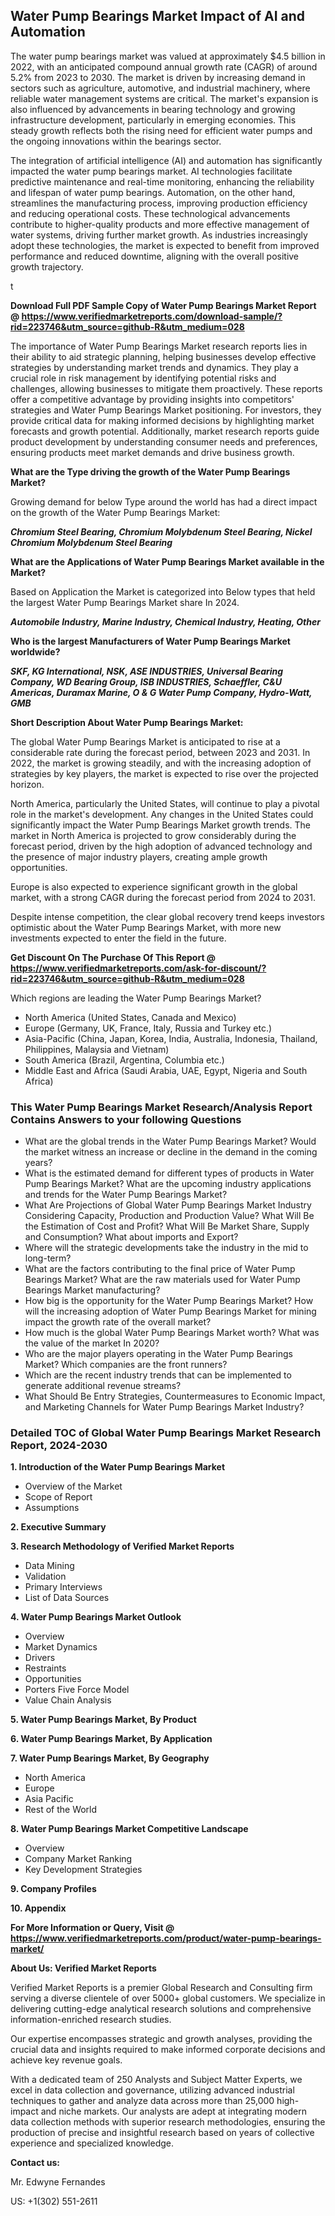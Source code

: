 <h2>Water Pump Bearings Market Impact of AI and Automation</h2><p>The water pump bearings market was valued at approximately $4.5 billion in 2022, with an anticipated compound annual growth rate (CAGR) of around 5.2% from 2023 to 2030. The market is driven by increasing demand in sectors such as agriculture, automotive, and industrial machinery, where reliable water management systems are critical. The market's expansion is also influenced by advancements in bearing technology and growing infrastructure development, particularly in emerging economies. This steady growth reflects both the rising need for efficient water pumps and the ongoing innovations within the bearings sector.</p><p>The integration of artificial intelligence (AI) and automation has significantly impacted the water pump bearings market. AI technologies facilitate predictive maintenance and real-time monitoring, enhancing the reliability and lifespan of water pump bearings. Automation, on the other hand, streamlines the manufacturing process, improving production efficiency and reducing operational costs. These technological advancements contribute to higher-quality products and more effective management of water systems, driving further market growth. As industries increasingly adopt these technologies, the market is expected to benefit from improved performance and reduced downtime, aligning with the overall positive growth trajectory.</p>t</p><p id="" class=""><strong>Download Full PDF Sample Copy of Water Pump Bearings Market Report @ <a href="https://www.verifiedmarketreports.com/download-sample/?rid=223746&utm_source=github-R&utm_medium=028" target="_blank">https://www.verifiedmarketreports.com/download-sample/?rid=223746&utm_source=github-R&utm_medium=028</a></strong></p><p>The importance of&nbsp;Water Pump Bearings Market research reports lies in their ability to aid strategic planning, helping businesses develop effective strategies by understanding market trends and dynamics. They play a crucial role in risk management by identifying potential risks and challenges, allowing businesses to mitigate them proactively. These reports offer a competitive advantage by providing insights into competitors' strategies and Water Pump Bearings Market positioning. For investors, they provide critical data for making informed decisions by highlighting market forecasts and growth potential. Additionally, market research reports guide product development by understanding consumer needs and preferences, ensuring products meet market demands and drive business growth.</p><p><strong>What are the&nbsp;Type driving the growth of the Water Pump Bearings Market?</strong></p><p id="" class="">Growing demand for below Type around the world has had a direct impact on the growth of the Water Pump Bearings Market:</p><em><strong>Chromium Steel Bearing, Chromium Molybdenum Steel Bearing, Nickel Chromium Molybdenum Steel Bearing</strong></em></p><strong>What are the&nbsp;Applications&nbsp;of Water Pump Bearings Market available in the Market?</strong></p><p id="" class="">Based on Application the Market is categorized into Below types that held the largest Water Pump Bearings Market share In 2024.</p><em><strong>Automobile Industry, Marine Industry, Chemical Industry, Heating, Other</strong></em></p><strong>Who is the largest Manufacturers of Water Pump Bearings Market worldwide?</strong></p><p><em><strong>SKF, KG International, NSK, ASE INDUSTRIES, Universal Bearing Company, WD Bearing Group, ISB INDUSTRIES, Schaeffler, C&U Americas, Duramax Marine, O & G Water Pump Company, Hydro-Watt, GMB</strong></em></p><p id="" class=""><strong>Short Description About Water Pump Bearings Market:</strong></p><p>The global Water Pump Bearings Market is anticipated to rise at a considerable rate during the forecast period, between 2023 and 2031. In 2022, the market is growing steadily, and with the increasing adoption of strategies by key players, the market is expected to rise over the projected horizon.</p><p>North America, particularly the United States, will continue to play a pivotal role in the market's development. Any changes in the United States could significantly impact the Water Pump Bearings Market growth trends. The market in North America is projected to grow considerably during the forecast period, driven by the high adoption of advanced technology and the presence of major industry players, creating ample growth opportunities.</p><p>Europe is also expected to experience significant growth in the global market, with a strong CAGR during the forecast period from 2024 to 2031.</p><p>Despite intense competition, the clear global recovery trend keeps investors optimistic about the Water Pump Bearings Market, with more new investments expected to enter the field in the future.</p><p id="" class=""><strong>Get Discount On The Purchase Of This Report @ <a href="https://www.verifiedmarketreports.com/ask-for-discount/?rid=223746&utm_source=github-R&utm_medium=028" target="_blank">https://www.verifiedmarketreports.com/ask-for-discount/?rid=223746&utm_source=github-R&utm_medium=028</a></strong></p>Which regions are leading the Water Pump Bearings Market?</p><ul><li>North America (United States, Canada and Mexico)</li><li>Europe (Germany, UK, France, Italy, Russia and Turkey etc.)</li><li>Asia-Pacific (China, Japan, Korea, India, Australia, Indonesia, Thailand, Philippines, Malaysia and Vietnam)</li><li>South America (Brazil, Argentina, Columbia etc.)</li><li>Middle East and Africa (Saudi Arabia, UAE, Egypt, Nigeria and South Africa)</li></ul><h3 id="" class="">This Water Pump Bearings Market Research/Analysis Report Contains Answers to your following Questions</h3><ul><li>What are the global trends in the Water Pump Bearings Market? Would the market witness an increase or decline in the demand in the coming years?</li><li>What is the estimated demand for different types of products in Water Pump Bearings Market? What are the upcoming industry applications and trends for the Water Pump Bearings Market?</li><li>What Are Projections of Global Water Pump Bearings Market Industry Considering Capacity, Production and Production Value? What Will Be the Estimation of Cost and Profit? What Will Be Market Share, Supply and Consumption? What about imports and Export?</li><li>Where will the strategic developments take the industry in the mid to long-term?</li><li>What are the factors contributing to the final price of Water Pump Bearings Market? What are the raw materials used for Water Pump Bearings Market manufacturing?</li><li>How big is the opportunity for the Water Pump Bearings Market? How will the increasing adoption of Water Pump Bearings Market for mining impact the growth rate of the overall market?</li><li>How much is the global Water Pump Bearings Market worth? What was the value of the market In 2020?</li><li>Who are the major players operating in the Water Pump Bearings Market? Which companies are the front runners?</li><li>Which are the recent industry trends that can be implemented to generate additional revenue streams?</li><li>What Should Be Entry Strategies, Countermeasures to Economic Impact, and Marketing Channels for Water Pump Bearings Market Industry?</li></ul><h3 id="" class="">Detailed TOC of Global Water Pump Bearings Market Research Report, 2024-2030</h3><p id="" class=""><strong>1. Introduction of the Water Pump Bearings Market</strong></p><ul><li>Overview of the Market</li><li>Scope of Report</li><li>Assumptions</li></ul><p id="" class=""><strong>2. Executive Summary</strong></p><p id="" class=""><strong>3. Research Methodology of Verified Market Reports</strong></p><ul><li>Data Mining</li><li>Validation</li><li>Primary Interviews</li><li>List of Data Sources</li></ul><p id="" class=""><strong>4. Water Pump Bearings Market Outlook</strong></p><ul><li>Overview</li><li>Market Dynamics</li><li>Drivers</li><li>Restraints</li><li>Opportunities</li><li>Porters Five Force Model</li><li>Value Chain Analysis</li></ul><p id="" class=""><strong>5. Water Pump Bearings Market, By Product</strong></p><p id="" class=""><strong>6. Water Pump Bearings Market, By Application</strong></p><p id="" class=""><strong>7. Water Pump Bearings Market, By Geography</strong></p><ul><li>North America</li><li>Europe</li><li>Asia Pacific</li><li>Rest of the World</li></ul><p id="" class=""><strong>8. Water Pump Bearings Market Competitive Landscape</strong></p><ul><li>Overview</li><li>Company Market Ranking</li><li>Key Development Strategies</li></ul><p id="" class=""><strong>9. Company Profiles</strong></p><p id="" class=""><strong>10. Appendix</strong></p><p id="" class=""><strong>For More Information or Query, Visit @ <a href="https://www.verifiedmarketreports.com/product/water-pump-bearings-market/" target="_blank">https://www.verifiedmarketreports.com/product/water-pump-bearings-market/</a></strong></p><p id="" class=""><strong>About Us: Verified Market Reports</strong></p><p id="" class="">Verified Market Reports is a premier Global Research and Consulting firm serving a diverse clientele of over 5000+ global customers. We specialize in delivering cutting-edge analytical research solutions and comprehensive information-enriched research studies.</p><p id="" class="">Our expertise encompasses strategic and growth analyses, providing the crucial data and insights required to make informed corporate decisions and achieve key revenue goals.</p><p id="" class="">With a dedicated team of 250 Analysts and Subject Matter Experts, we excel in data collection and governance, utilizing advanced industrial techniques to gather and analyze data across more than 25,000 high-impact and niche markets. Our analysts are adept at integrating modern data collection methods with superior research methodologies, ensuring the production of precise and insightful research based on years of collective experience and specialized knowledge.</p><p id="" class=""><strong>Contact us:</strong></p><p id="" class="">Mr. Edwyne Fernandes</p><p id="" class="">US: +1(302) 551-2611</p>